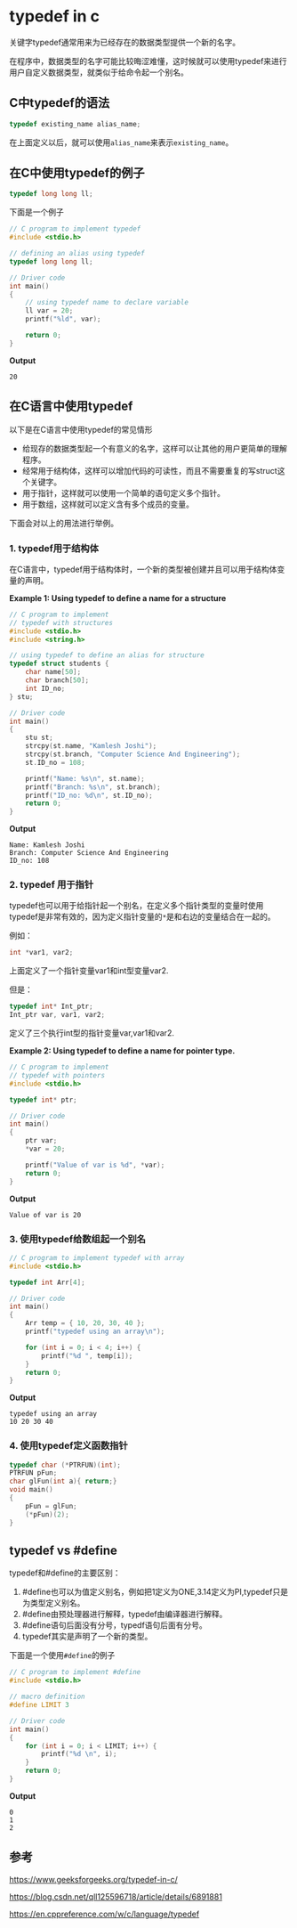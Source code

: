 # typedef in c

关键字typedef通常用来为已经存在的数据类型提供一个新的名字。

在程序中，数据类型的名字可能比较晦涩难懂，这时候就可以使用typedef来进行用户自定义数据类型，就类似于给命令起一个别名。

## C中typedef的语法

```C
typedef existing_name alias_name;
```

在上面定义以后，就可以使用`alias_name`来表示`existing_name`。

## 在C中使用typedef的例子

```C
typedef long long ll;
```

下面是一个例子

```C
// C program to implement typedef
#include <stdio.h>

// defining an alias using typedef
typedef long long ll;

// Driver code
int main()
{
	// using typedef name to declare variable
	ll var = 20;
	printf("%ld", var);

	return 0;
}
```

**Output**

```
20
```

## 在C语言中使用typedef

以下是在C语言中使用typedef的常见情形

* 给现存的数据类型起一个有意义的名字，这样可以让其他的用户更简单的理解程序。
* 经常用于结构体，这样可以增加代码的可读性，而且不需要重复的写struct这个关键字。
* 用于指针，这样就可以使用一个简单的语句定义多个指针。
* 用于数组，这样就可以定义含有多个成员的变量。

下面会对以上的用法进行举例。

### 1. typedef用于结构体

在C语言中，typedef用于结构体时，一个新的类型被创建并且可以用于结构体变量的声明。

**Example 1: Using typedef to define a name for a structure**

```C
// C program to implement
// typedef with structures
#include <stdio.h>
#include <string.h>

// using typedef to define an alias for structure
typedef struct students {
	char name[50];
	char branch[50];
	int ID_no;
} stu;

// Driver code
int main()
{
	stu st;
	strcpy(st.name, "Kamlesh Joshi");
	strcpy(st.branch, "Computer Science And Engineering");
	st.ID_no = 108;

	printf("Name: %s\n", st.name);
	printf("Branch: %s\n", st.branch);
	printf("ID_no: %d\n", st.ID_no);
	return 0;
}
```

**Output**

```
Name: Kamlesh Joshi
Branch: Computer Science And Engineering
ID_no: 108
```

### 2. typedef 用于指针

typedef也可以用于给指针起一个别名，在定义多个指针类型的变量时使用typedef是非常有效的，因为定义指针变量的`*`是和右边的变量结合在一起的。

例如：

```C
int *var1, var2;
```

上面定义了一个指针变量var1和int型变量var2.

但是：

```C
typedef int* Int_ptr;
Int_ptr var, var1, var2;
```

定义了三个执行int型的指针变量var,var1和var2.

**Example 2: Using typedef to define a name for pointer type.**

```C
// C program to implement
// typedef with pointers
#include <stdio.h>

typedef int* ptr;

// Driver code
int main()
{
	ptr var;
	*var = 20;

	printf("Value of var is %d", *var);
	return 0;
}
```

**Output**

```
Value of var is 20
```

### 3. 使用typedef给数组起一个别名

```C
// C program to implement typedef with array
#include <stdio.h>

typedef int Arr[4];

// Driver code
int main()
{
	Arr temp = { 10, 20, 30, 40 };
	printf("typedef using an array\n");

	for (int i = 0; i < 4; i++) {
		printf("%d ", temp[i]);
	}
	return 0;
}
```

**Output**

```
typedef using an array
10 20 30 40 
```

### 4. 使用typedef定义函数指针

```C
typedef char (*PTRFUN)(int); 
PTRFUN pFun; 
char glFun(int a){ return;} 
void main() 
{ 
    pFun = glFun; 
    (*pFun)(2); 
} 
```

## typedef vs #define

typedef和#define的主要区别：
1. #define也可以为值定义别名，例如把1定义为ONE,3.14定义为PI,typedef只是为类型定义别名。
2. #define由预处理器进行解释，typedef由编译器进行解释。
3. #define语句后面没有分号，typedf语句后面有分号。
4. typedef其实是声明了一个新的类型。

下面是一个使用`#define`的例子

```C
// C program to implement #define
#include <stdio.h>

// macro definition
#define LIMIT 3

// Driver code
int main()
{
	for (int i = 0; i < LIMIT; i++) {
		printf("%d \n", i);
	}
	return 0;
}
```

**Output**

```
0 
1 
2 
```

## 参考

https://www.geeksforgeeks.org/typedef-in-c/

https://blog.csdn.net/qll125596718/article/details/6891881

https://en.cppreference.com/w/c/language/typedef

